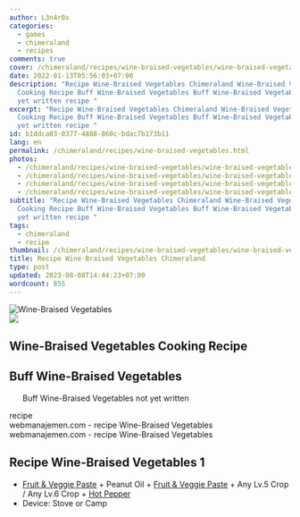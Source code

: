 ```yaml
---
author: L3n4r0x
categories:
  - games
  - chimeraland
  - recipes
comments: true
cover: /chimeraland/recipes/wine-braised-vegetables/wine-braised-vegetables.webp
date: 2022-01-13T05:56:03+07:00
description: "Recipe Wine-Braised Vegetables Chimeraland Wine-Braised Vegetables
  Cooking Recipe Buff Wine-Braised Vegetables Buff Wine-Braised Vegetables not
  yet written recipe "
excerpt: "Recipe Wine-Braised Vegetables Chimeraland Wine-Braised Vegetables
  Cooking Recipe Buff Wine-Braised Vegetables Buff Wine-Braised Vegetables not
  yet written recipe "
id: b1ddca03-0377-4888-860c-bdac7b173b11
lang: en
permalink: /chimeraland/recipes/wine-braised-vegetables.html
photos:
  - /chimeraland/recipes/wine-braised-vegetables/wine-braised-vegetables.webp
  - /chimeraland/recipes/wine-braised-vegetables/wine-braised-vegetables-name.webp
  - /chimeraland/recipes/wine-braised-vegetables/wine-braised-vegetables-icon.webp
  - /chimeraland/recipes/wine-braised-vegetables/wine-braised-vegetables-material.webp
subtitle: "Recipe Wine-Braised Vegetables Chimeraland Wine-Braised Vegetables
  Cooking Recipe Buff Wine-Braised Vegetables Buff Wine-Braised Vegetables not
  yet written recipe "
tags:
  - chimeraland
  - recipe
thumbnail: /chimeraland/recipes/wine-braised-vegetables/wine-braised-vegetables.webp
title: Recipe Wine-Braised Vegetables Chimeraland
type: post
updated: 2023-08-08T14:44:23+07:00
wordcount: 855
---
```


<link
  rel="stylesheet"
  href="https://rawcdn.githack.com/dimaslanjaka/Web-Manajemen/870a349/css/bootstrap-5-3-0-alpha3-wrapper.css"
/>
<section id="bootstrap-wrapper">
  <div data-bs-theme="dark">
    <div class="card mb-2">
      <div class="card-body">
        <div class="row g-0">
          <div class="col-sm-4 position-relative mb-2">
            <img
              src="https://www.webmanajemen.com/chimeraland/recipes/wine-braised-vegetables/wine-braised-vegetables-material.webp"
              class="card-img fit-cover w-100 h-100"
              alt="Wine-Braised Vegetables"
              data-fancybox="true"
            />
          </div>
          <div class="col-sm-8 mb-2">
            <div class="card-body">
              <div class="d-flex flex-row align-items-center mb-3">
                <img
                  class="d-inline-block me-2"
                  src="https://www.webmanajemen.com/chimeraland/recipes/wine-braised-vegetables/wine-braised-vegetables-icon.webp"
                  width="auto"
                  height="auto"
                  style="vertical-align: middle"
                />
                <h2 class="fs-5">Wine-Braised Vegetables Cooking Recipe</h2>
              </div>
              <h2 class="card-title fs-5">Buff Wine-Braised Vegetables</h2>
              <div class="card-text">
                <ul>
                  Buff Wine-Braised Vegetables not yet written
                </ul>
              </div>
              <span class="badge rounded-pill">recipe</span>
            </div>
            <div class="card-footer text-end text-muted mt-auto">
              webmanajemen.com - recipe Wine-Braised Vegetables
            </div>
          </div>
        </div>
      </div>
      <div class="card-footer text-end text-muted">
        webmanajemen.com - recipe Wine-Braised Vegetables
      </div>
    </div>
    <div class="row mb-2">
      <div class="col-12 col-lg-6 recipe-item mb-2">
        <div class="card">
          <div class="card-body">
            <h2 class="card-title fs-5">Recipe Wine-Braised Vegetables 1</h2>
            <div class="card-text">
              <ul>
                <li>
                  <a
                    class="text-decoration-none text-primary"
                    href="/chimeraland/recipes/fruit-and-veggie-paste.html"
                    >Fruit &amp; Veggie Paste</a
                  ><span> + </span>Peanut Oil<span> + </span
                  ><a
                    class="text-decoration-none text-primary"
                    href="/chimeraland/recipes/fruit-and-veggie-paste.html"
                    >Fruit &amp; Veggie Paste</a
                  ><span> + </span>Any Lv.5 Crop<span> / </span>Any Lv.6
                  Crop<span> + </span
                  ><a
                    class="text-decoration-none text-primary"
                    href="/chimeraland/materials/hot-pepper.html"
                    >Hot Pepper</a
                  >
                </li>
                <li>Device: Stove or Camp</li>
              </ul>
            </div>
          </div>
        </div>
      </div>
    </div>
  </div>
</section>